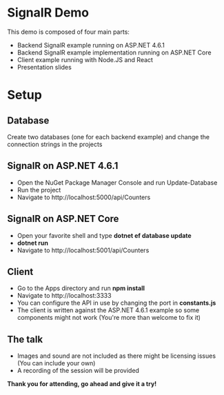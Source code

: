 # SignalR Demo

This demo is composed of four main parts:

- Backend SignalR example running on ASP.NET 4.6.1
- Backend SignalR example implementation running on ASP.NET Core
- Client example running with Node.JS and React
 - Presentation slides

# Setup

## Database
Create two databases (one for each backend example) and change the connection strings in the projects

## SignalR on ASP.NET 4.6.1
- Open the NuGet Package Manager Console and run Update-Database
- Run the project
- Navigate to http://localhost:5000/api/Counters

## SignalR on ASP.NET Core
- Open your favorite shell and type __dotnet ef database update__
- __dotnet run__
- Navigate to http://localhost:5001/api/Counters

## Client
- Go to the Apps directory and run __npm install__
- Navigate to http://localhost:3333
- You can configure the API in use by changing the port in __constants.js__
- The client is written against the ASP.NET 4.6.1 example so some components might not work (You're more than welcome to fix it)

## The talk
- Images and sound are not included as there might be licensing issues (You can include your own)
- A recording of the session will be provided

__Thank you for attending, go ahead and give it a try!__

